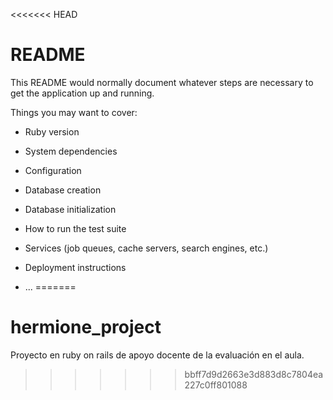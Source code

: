 <<<<<<< HEAD
# README

This README would normally document whatever steps are necessary to get the
application up and running.

Things you may want to cover:

* Ruby version

* System dependencies

* Configuration

* Database creation

* Database initialization

* How to run the test suite

* Services (job queues, cache servers, search engines, etc.)

* Deployment instructions

* ...
=======
# hermione_project
Proyecto en ruby on rails de apoyo docente de la evaluación en el aula. 
>>>>>>> bbff7d9d2663e3d883d8c7804ea227c0ff801088
